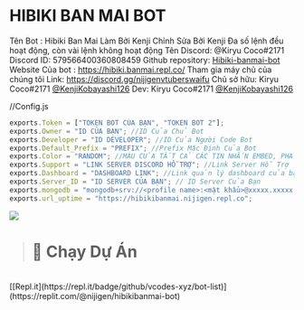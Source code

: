 # HIBIKI BAN MAI BOT
Tên Bot : Hibiki Ban Mai
Làm Bởi Kenji
Chỉnh Sửa Bởi Kenji
Đa số lệnh đều hoạt động, còn vài lệnh không hoạt động
Tên Discord: @Kiryu Coco#2171
Discord ID: 579566400360808459
Github repository: [Hibiki-banmai-bot](https://github.com/KenjiKobayashi126/Hibiki-banmai-bot)
Website Của bot : https://hibiki.banmai.repl.co/
Tham gia máy chủ của chúng tôi
Link: https://discord.gg/nijigenvtuberswaifu
Chủ sở hữu: Kiryu Coco#2171 [@KenjiKobayashi126](https://github.com/KenjiKobayashi126)
Dev: Kiryu Coco#2171 [@KenjiKobayashi126](https://github.com/KenjiKobayashi126)

//Config.js
```js
exports.Token = ["TOKEN BOT CỦA BẠN", "TOKEN BOT 2"];
exports.Owner = "ID CỦA BẠN"; //ID Của Chủ Bot
exports.Developer = "ID DEVELOPER"; //ID Của Người Code Bot
exports.Default_Prefix = "PREFIX"; //Prefix Mặc Định Của Bot
exports.Color = "RANDOM"; //MÀU CỦA TẤT CẢ CÁC TIN NHẮN EMBED, PHẢI VIẾT HOA TẤT CẢ (Ví Dụ: BLUE, RANDOM) Hoặc Mã Hex
exports.Support = "LINK SERVER DISCORD HỖ TRỢ"; //Link Server Hỗ Trợ
exports.Dashboard = "DASHBOARD LINK"; //Link quản lý dashboard của bạn
exports.Server_ID = "ID SERVER CỦA BẠN"; // ID Server Của Bạn
exports.mongodb = "mongodb+srv://<profile name>:<mật khẩu>@xxxxx.xxxxx.mongodb.net/HibikiBanmaiData?retryWrites=true&w=majority"; //Chỉ nhận link Mongo Dạng này!
exports.url_uptime = "https://hibikibanmai.nijigen.repl.co";
```
<a href="https://discord4bots.ddns.net/bot/849903077690572800">
<img src="https://discord4bots.ddns.net/bot/849903077690572800/widget"/>
 </a>  

> # 💨 Chạy Dự Án

<br>
[[Repl.it](https://repl.it/badge/github/vcodes-xyz/bot-list)](https://replit.com/@nijigen/hibikibanmai-bot)<br>
